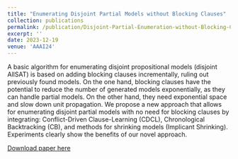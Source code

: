 ```yaml
---
title: "Enumerating Disjoint Partial Models without Blocking Clauses"
collection: publications
permalink: /publication/Disjoint-Partial-Enumeration-without-Blocking-Clauses
excerpt: ''
date: 2023-12-19
venue: 'AAAI24'
---
```

A basic algorithm for enumerating disjoint propositional models (disjoint AllSAT) is based on adding blocking clauses incrementally, ruling out previously found models. On the one hand, blocking clauses have the potential to reduce the number of generated models exponentially, as they can handle partial models. On the other hand, they need exponential space and slow down unit propagation. We propose a new approach that allows for enumerating disjoint partial models with no need for blocking clauses by integrating: Conflict-Driven Clause-Learning (CDCL), Chronological Backtracking (CB), and methods for shrinking models (Implicant Shrinking). Experiments clearly show the benefits of our novel approach.

[Download paper here](http://academicpages.github.io/files/AAAI24.pdf)